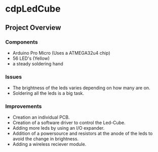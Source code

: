 # cdpLedCube


## Project Overview

### Components
- Arduino Pro Micro (Uses a ATMEGA32u4 chip)
- 56 LED's (Yellow)
- a steady soldering hand

### Issues
- The brightness of the leds varies depending on how many are on.
- Soldering all the leds is a big task.

### Improvements
- Creation an individual PCB.
- Creation of a software driver to control the Led-Cube.
- Adding more leds by using an I/O expander.
- Addition of a powersource and resistors at the anode of the leds to avoid the change in brightness.
- Adding a wireless reciever module.
